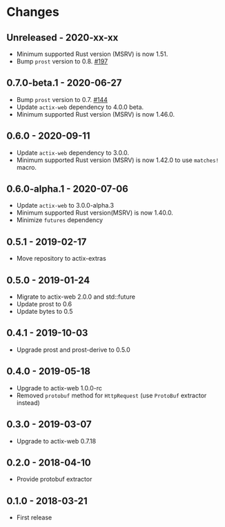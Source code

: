 # Changes

## Unreleased - 2020-xx-xx
* Minimum supported Rust version (MSRV) is now 1.51.
* Bump `prost` version to 0.8. [#197]

[#197]: https://github.com/actix/actix-extras/pull/197


## 0.7.0-beta.1 - 2020-06-27
* Bump `prost` version to 0.7. [#144]
* Update `actix-web` dependency to 4.0.0 beta.
* Minimum supported Rust version (MSRV) is now 1.46.0.

[#144]: https://github.com/actix/actix-extras/pull/144


## 0.6.0 - 2020-09-11
* Update `actix-web` dependency to 3.0.0.
* Minimum supported Rust version (MSRV) is now 1.42.0 to use `matches!` macro.


## 0.6.0-alpha.1 - 2020-07-06
* Update `actix-web` to 3.0.0-alpha.3
* Minimum supported Rust version(MSRV) is now 1.40.0.
* Minimize `futures` dependency


## 0.5.1 - 2019-02-17
* Move repository to actix-extras


## 0.5.0 - 2019-01-24
* Migrate to actix-web 2.0.0 and std::future
* Update prost to 0.6
* Update bytes to 0.5


## 0.4.1 - 2019-10-03
* Upgrade prost and prost-derive to 0.5.0


## 0.4.0 - 2019-05-18
* Upgrade to actix-web 1.0.0-rc
* Removed `protobuf` method for `HttpRequest` (use `ProtoBuf` extractor instead)


## 0.3.0 - 2019-03-07
* Upgrade to actix-web 0.7.18


## 0.2.0 - 2018-04-10
* Provide protobuf extractor


## 0.1.0 - 2018-03-21
* First release
